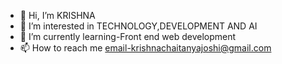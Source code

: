 - 👋 Hi, I’m KRISHNA 
- 👀 I’m interested in TECHNOLOGY,DEVELOPMENT AND AI
- 🌱 I’m currently learning-Front end web development
- 📫 How to reach me email-krishnachaitanyajoshi@gmail.com

<!---
JOSHIKRISHNA0309/JOSHIKRISHNA0309 is a ✨ special ✨ repository because its `README.md` (this file) appears on your GitHub profile.
You can click the Preview link to take a look at your changes.
--->
